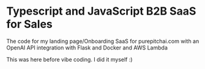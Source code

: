 # Typescript and JavaScript B2B SaaS for Sales
The code for my landing page/Onboarding SaaS for purepitchai.com with an OpenAI API integration with Flask and Docker and AWS Lambda

This was here before vibe coding. I did it myself :)
